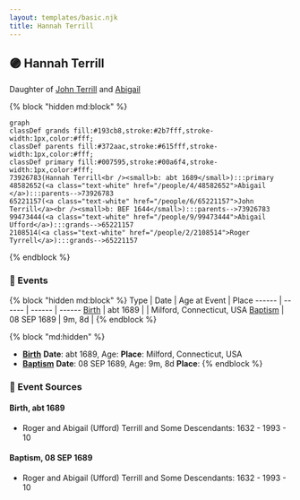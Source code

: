 ```yaml
---
layout: templates/basic.njk
title: Hannah Terrill
---
```

## 🟣 Hannah Terrill

Daughter of [John Terrill](/people/6/65221157) and [Abigail ](/people/4/48582652)

{% block "hidden md:block" %}
```mermaid
graph
classDef grands fill:#193cb8,stroke:#2b7fff,stroke-width:1px,color:#fff;
classDef parents fill:#372aac,stroke:#615fff,stroke-width:1px,color:#fff;
classDef primary fill:#007595,stroke:#00a6f4,stroke-width:1px,color:#fff;
73926783(Hannah Terrill<br /><small>b: abt 1689</small>):::primary
48582652(<a class="text-white" href="/people/4/48582652">Abigail </a>):::parents-->73926783
65221157(<a class="text-white" href="/people/6/65221157">John Terrill</a><br /><small>b: BEF 1644</small>):::parents-->73926783
99473444(<a class="text-white" href="/people/9/99473444">Abigail Ufford</a>):::grands-->65221157
2108514(<a class="text-white" href="/people/2/2108514">Roger Tyrrell</a>):::grands-->65221157
```
{% endblock %}

### 📆 Events

{% block "hidden md:block" %}
Type | Date | Age at Event | Place
------ | ------ | ------ | ------
[Birth](#event-event-2) | abt 1689 |  | Milford, Connecticut, USA
[Baptism](#event-event-0) | 08 SEP 1689 | 9m, 8d |
{% endblock %}

{% block "md:hidden" %}
- **[Birth](#event-event-2)**
**Date**: abt 1689, Age:
**Place**: Milford, Connecticut, USA
- **[Baptism](#event-event-0)**
**Date**: 08 SEP 1689, Age: 9m, 8d
**Place**:
{% endblock %}

### 📰 Event Sources

#### <a id="event-event-2"></a> Birth, abt 1689
* Roger and Abigail (Ufford) Terrill and Some Descendants: 1632 - 1993  - 10

#### <a id="event-event-0"></a> Baptism, 08 SEP 1689
* Roger and Abigail (Ufford) Terrill and Some Descendants: 1632 - 1993  - 10